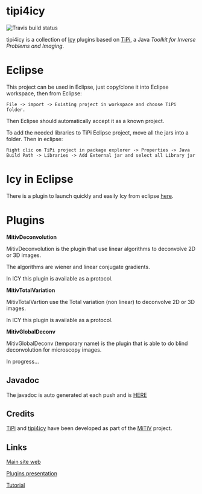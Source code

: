 tipi4icy
========

![Travis build status](http://travis-ci.org/emmt/tipi4icy.png?master)

tipi4icy is a collection of [Icy](http://icy.bioimageanalysis.org/) plugins based on
[TiPi](https://github.com/emmt/TiPi), a Java *Toolkit for Inverse Problems and Imaging*.

Eclipse
=======

This project can be used in Eclipse, just copy/clone it into Eclipse workspace, then from Eclipse: 

```
File -> import -> Existing project in workspace and choose TiPi folder.
```

Then Eclipse should automatically accept it as a known project.

To add the needed libraries to TiPi Eclipse project, move all the jars into a folder. Then in eclipse:

```
Right clic on TiPi project in package explorer -> Properties -> Java Build Path -> Libraries -> Add External jar and select all Library jar
```

Icy in Eclipse
==============

There is a plugin to launch quickly and easily Icy from eclipse [here](http://icy.bioimageanalysis.org/index.php?display=startDevWithIcy).

Plugins
========

**MitivDeconvolution**

MitivDeconvolution is the plugin that use linear algorithms to deconvolve 2D or 3D images.

The algorithms are wiener and linear conjugate gradients.

In ICY this plugin is available as a protocol.

**MitivTotalVariation**

MitivTotalVartion use the Total variation (non linear) to deconvolve 2D or 3D images.

In ICY this plugin is available as a protocol.

**MitivGlobalDeconv**

MitivGlobalDeconv (temporary name) is the plugin that is able to do blind deconvolution for microscopy images.

In progress...

## Javadoc

The javadoc is auto generated at each push and is [HERE](http://emmt.github.io/tipi4icy)

## Credits

[TiPi](https://github.com/emmt/TiPi) and [tipi4icy](https://github.com/emmt/tipi4icy)
have been developed as part of the [MiTiV](http://mitiv.univ-lyon1.fr) project.

## Links

[Main site web](http://mitiv.univ-lyon1.fr/)

[Plugins presentation](http://mitiv.univ-lyon1.fr/software/available-plugins.html)

[Tutorial](http://mitiv.univ-lyon1.fr/software/tutorial.html)
